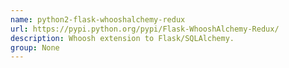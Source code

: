 ```yaml
---
name: python2-flask-whooshalchemy-redux
url: https://pypi.python.org/pypi/Flask-WhooshAlchemy-Redux/
description: Whoosh extension to Flask/SQLAlchemy.
group: None
---
```

